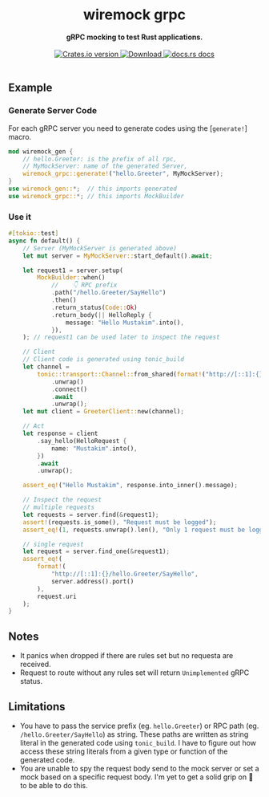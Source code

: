 <h1 align="center">wiremock grpc</h1>
<div align="center">
 <strong>
   gRPC mocking to test Rust applications.
 </strong>
</div>

<br />


<div align="center">
  <!-- Crates version -->
  <a href="https://crates.io/crates/wiremock-grpc">
    <img src="https://img.shields.io/crates/v/wiremock-grpc.svg?style=flat-square"
    alt="Crates.io version" />
  </a>
  <!-- Downloads -->
  <a href="https://crates.io/crates/wiremock-grpc">
    <img src="https://img.shields.io/crates/d/wiremock-grpc.svg?style=flat-square"
      alt="Download" />
  </a>
  <!-- docs.rs docs -->
  <a href="https://docs.rs/wiremock-grpc">
    <img src="https://img.shields.io/badge/docs-latest-blue.svg?style=flat-square"
      alt="docs.rs docs" />
  </a>
</div>
<br/>


## Example
### Generate Server Code
For each gRPC server you need to generate codes using the [`generate!`] macro.

```rust
mod wiremock_gen {
    // hello.Greeter: is the prefix of all rpc,
    // MyMockServer: name of the generated Server,
    wiremock_grpc::generate!("hello.Greeter", MyMockServer);
}
use wiremock_gen::*;  // this imports generated
use wiremock_grpc::*; // this imports MockBuilder
```

### Use it
```rust
#[tokio::test]
async fn default() {
    // Server (MyMockServer is generated above)
    let mut server = MyMockServer::start_default().await;

    let request1 = server.setup(
        MockBuilder::when()
            //    👇 RPC prefix
            .path("/hello.Greeter/SayHello")
            .then()
            .return_status(Code::Ok)
            .return_body(|| HelloReply {
                message: "Hello Mustakim".into(),
            }),
    ); // request1 can be used later to inspect the request

    // Client
    // Client code is generated using tonic_build
    let channel =
        tonic::transport::Channel::from_shared(format!("http://[::1]:{}", server.address().port()))
            .unwrap()
            .connect()
            .await
            .unwrap();
    let mut client = GreeterClient::new(channel);

    // Act
    let response = client
        .say_hello(HelloRequest {
            name: "Mustakim".into(),
        })
        .await
        .unwrap();

    assert_eq!("Hello Mustakim", response.into_inner().message);

    // Inspect the request
    // multiple requests
    let requests = server.find(&request1);
    assert!(requests.is_some(), "Request must be logged");
    assert_eq!(1, requests.unwrap().len(), "Only 1 request must be logged");

    // single request
    let request = server.find_one(&request1);
    assert_eq!(
        format!(
            "http://[::1]:{}/hello.Greeter/SayHello",
            server.address().port()
        ),
        request.uri
    );
}
```

## Notes
* It panics when dropped if there are rules set but no requesta are received.
* Request to route without any rules set will return `Unimplemented` gRPC status.

## Limitations
* You have to pass the service prefix (eg. `hello.Greeter`) or RPC path (eg. `/hello.Greeter/SayHello`) as string. These paths are written as string literal in the generated code using `tonic_build`. I have to figure out how access these string literals from a given type or function of the generated code.
* You are unable to spy the request body send to the mock server or set a mock based on a specific request body. I'm yet to get a solid grip on 🦀 to be able to do this.